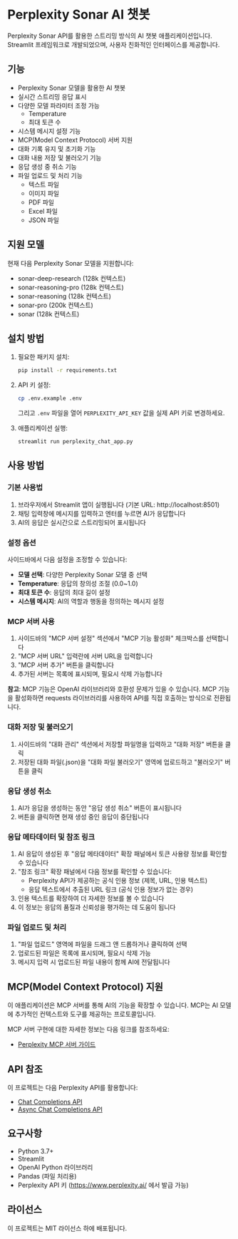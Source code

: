# Perplexity Sonar AI 챗봇

Perplexity Sonar API를 활용한 스트리밍 방식의 AI 챗봇 애플리케이션입니다. Streamlit 프레임워크로 개발되었으며, 사용자 친화적인 인터페이스를 제공합니다.

## 기능

- Perplexity Sonar 모델을 활용한 AI 챗봇
- 실시간 스트리밍 응답 표시
- 다양한 모델 파라미터 조정 가능
  - Temperature
  - 최대 토큰 수
- 시스템 메시지 설정 기능
- MCP(Model Context Protocol) 서버 지원
- 대화 기록 유지 및 초기화 기능
- 대화 내용 저장 및 불러오기 기능
- 응답 생성 중 취소 기능
- 파일 업로드 및 처리 기능
  - 텍스트 파일
  - 이미지 파일
  - PDF 파일
  - Excel 파일
  - JSON 파일

## 지원 모델

현재 다음 Perplexity Sonar 모델을 지원합니다:
- sonar-deep-research (128k 컨텍스트)
- sonar-reasoning-pro (128k 컨텍스트)
- sonar-reasoning (128k 컨텍스트)
- sonar-pro (200k 컨텍스트)
- sonar (128k 컨텍스트)

## 설치 방법

1. 필요한 패키지 설치:
   ```bash
   pip install -r requirements.txt
   ```

2. API 키 설정:
   ```bash
   cp .env.example .env
   ```
   그리고 `.env` 파일을 열어 `PERPLEXITY_API_KEY` 값을 실제 API 키로 변경하세요.

3. 애플리케이션 실행:
   ```bash
   streamlit run perplexity_chat_app.py
   ```

## 사용 방법

### 기본 사용법
1. 브라우저에서 Streamlit 앱이 실행됩니다 (기본 URL: http://localhost:8501)
2. 채팅 입력창에 메시지를 입력하고 엔터를 누르면 AI가 응답합니다
3. AI의 응답은 실시간으로 스트리밍되어 표시됩니다

### 설정 옵션
사이드바에서 다음 설정을 조정할 수 있습니다:
- **모델 선택**: 다양한 Perplexity Sonar 모델 중 선택
- **Temperature**: 응답의 창의성 조절 (0.0~1.0)
- **최대 토큰 수**: 응답의 최대 길이 설정
- **시스템 메시지**: AI의 역할과 행동을 정의하는 메시지 설정

### MCP 서버 사용
1. 사이드바의 "MCP 서버 설정" 섹션에서 "MCP 기능 활성화" 체크박스를 선택합니다
2. "MCP 서버 URL" 입력란에 서버 URL을 입력합니다
3. "MCP 서버 추가" 버튼을 클릭합니다
4. 추가된 서버는 목록에 표시되며, 필요시 삭제 가능합니다

**참고**: MCP 기능은 OpenAI 라이브러리와 호환성 문제가 있을 수 있습니다. MCP 기능을 활성화하면 requests 라이브러리를 사용하여 API를 직접 호출하는 방식으로 전환됩니다.

### 대화 저장 및 불러오기
1. 사이드바의 "대화 관리" 섹션에서 저장할 파일명을 입력하고 "대화 저장" 버튼을 클릭
2. 저장된 대화 파일(.json)을 "대화 파일 불러오기" 영역에 업로드하고 "불러오기" 버튼을 클릭

### 응답 생성 취소
1. AI가 응답을 생성하는 동안 "응답 생성 취소" 버튼이 표시됩니다
2. 버튼을 클릭하면 현재 생성 중인 응답이 중단됩니다

### 응답 메타데이터 및 참조 링크
1. AI 응답이 생성된 후 "응답 메타데이터" 확장 패널에서 토큰 사용량 정보를 확인할 수 있습니다
2. "참조 링크" 확장 패널에서 다음 정보를 확인할 수 있습니다:
   - Perplexity API가 제공하는 공식 인용 정보 (제목, URL, 인용 텍스트)
   - 응답 텍스트에서 추출된 URL 링크 (공식 인용 정보가 없는 경우)
3. 인용 텍스트를 확장하여 더 자세한 정보를 볼 수 있습니다
4. 이 정보는 응답의 품질과 신뢰성을 평가하는 데 도움이 됩니다

### 파일 업로드 및 처리
1. "파일 업로드" 영역에 파일을 드래그 앤 드롭하거나 클릭하여 선택
2. 업로드된 파일은 목록에 표시되며, 필요시 삭제 가능
3. 메시지 입력 시 업로드된 파일 내용이 함께 AI에 전달됩니다

## MCP(Model Context Protocol) 지원

이 애플리케이션은 MCP 서버를 통해 AI의 기능을 확장할 수 있습니다. MCP는 AI 모델에 추가적인 컨텍스트와 도구를 제공하는 프로토콜입니다.

MCP 서버 구현에 대한 자세한 정보는 다음 링크를 참조하세요:
- [Perplexity MCP 서버 가이드](https://docs.perplexity.ai/guides/mcp-server)

## API 참조

이 프로젝트는 다음 Perplexity API를 활용합니다:
- [Chat Completions API](https://docs.perplexity.ai/api-reference/chat-completions-post)
- [Async Chat Completions API](https://docs.perplexity.ai/api-reference/async-chat-completions-post)

## 요구사항

- Python 3.7+
- Streamlit
- OpenAI Python 라이브러리
- Pandas (파일 처리용)
- Perplexity API 키 (https://www.perplexity.ai/ 에서 발급 가능)

## 라이선스

이 프로젝트는 MIT 라이선스 하에 배포됩니다.
